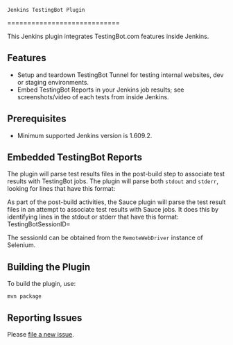 	Jenkins TestingBot Plugin
============================

This Jenkins plugin integrates TestingBot.com features inside Jenkins.

## Features

* Setup and teardown TestingBot Tunnel for testing internal websites, dev or staging environments. 
* Embed TestingBot Reports in your Jenkins job results; see screenshots/video of each tests from inside Jenkins.

## Prerequisites

* Minimum supported Jenkins version is 1.609.2.

## Embedded TestingBot Reports

The plugin will parse test results files in the post-build step to associate test results with TestingBot jobs.
The plugin will parse both `stdout` and `stderr`, looking for lines that have this format:

As part of the post-build activities, the Sauce plugin will parse the test result files in an attempt to associate test results with Sauce jobs. It does this by identifying lines in the stdout or stderr that have this format:
TestingBotSessionID=<session id>

The sessionId can be obtained from the `RemoteWebDriver` instance of Selenium.

## Building the Plugin

To build the plugin, use:

`mvn package`

## Reporting Issues

Please [file a new issue](https://github.com/testingbot/TestingBot-Jenkins-Plugin/issues).